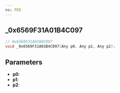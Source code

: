 ```yaml
---
ns: PED
---
```

## _0x6569F31A01B4C097

```c
// 0x6569F31A01B4C097
void _0x6569F31A01B4C097(Any p0, Any p1, Any p2);
```

## Parameters
* **p0**:
* **p1**:
* **p2**:
